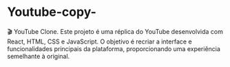 # Youtube-copy-
🎬 YouTube Clone. Este projeto é uma réplica do YouTube desenvolvida com React, HTML, CSS e JavaScript. O objetivo é recriar a interface e funcionalidades principais da plataforma, proporcionando uma experiência semelhante à original.
